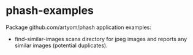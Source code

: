 # phash-examples

Package github.com/artyom/phash application examples:

* find-similar-images scans directory for jpeg images and reports any similar
  images (potential duplicates).
